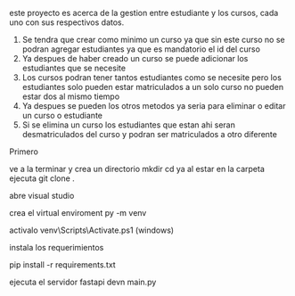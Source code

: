 este proyecto es acerca de la gestion entre 
estudiante y los cursos, cada uno con sus 
respectivos datos.
1. Se tendra que crear como minimo un curso
ya que sin este curso no se podran agregar estudiantes 
ya que es mandatorio el id del curso
2. Ya despues de haber creado un curso
se puede adicionar los estudiantes que
se necesite
3. Los cursos podran tener tantos estudiantes como se necesite pero los estudiantes solo pueden estar matriculados a un solo curso no pueden estar dos al mismo tiempo
4. Ya despues se pueden los otros metodos ya seria para eliminar o editar un curso o estudiante
5. Si se elimina un curso los estudiantes que estan ahi seran desmatriculados del curso y podran ser matriculados a otro diferente


Primero

ve a la terminar y crea un directorio
mkdir <nombre>
cd <nombre>
ya al estar en la carpeta ejecuta
git clone <link repo> .

abre visual studio

crea el virtual enviroment 
py -m venv <nombre>

activalo 
venv\Scripts\Activate.ps1 (windows)

instala los requerimientos

pip install -r requirements.txt

ejecuta el servidor
fastapi devn main.py

